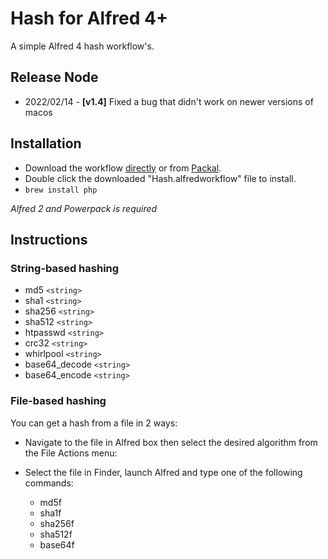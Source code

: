 Hash for Alfred 4+
============

A simple Alfred 4 hash workflow's.

Release Node
----------------
- 2022/02/14 - **[v1.4]** Fixed a bug that didn't work on newer versions of macos

Installation
----------------

- Download the workflow [directly](https://github.com/kongwu-/alfred2-hash/raw/master/Hash.alfredworkflow) or from [Packal](http://www.packal.org/workflow/hash).
- Double click the downloaded "Hash.alfredworkflow" file to install.
- `brew install php`

*Alfred 2 and Powerpack is required*


Instructions
----------------

### String-based hashing

- md5 `<string>`
- sha1 `<string>`
- sha256 `<string>`
- sha512 `<string>`
- htpasswd `<string>`
- crc32 `<string>`
- whirlpool `<string>`
- base64_decode `<string>`
- base64_encode `<string>`

### File-based hashing

You can get a hash from a file in 2 ways:

* Navigate to the file in Alfred box then select the desired algorithm from the File Actions menu:

* Select the file in Finder, launch Alfred and type one of the following commands:

  - md5f
  - sha1f
  - sha256f
  - sha512f
  - base64f
  
